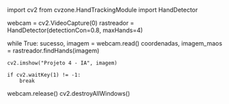 import cv2
from cvzone.HandTrackingModule import HandDetector

webcam = cv2.VideoCapture(0)
rastreador = HandDetector(detectionCon=0.8, maxHands=4)


while True:
    sucesso, imagem = webcam.read()
    coordenadas, imagem_maos = rastreador.findHands(imagem)

    cv2.imshow("Projeto 4 - IA", imagem)

    if cv2.waitKey(1) != -1:
        break

webcam.release()
cv2.destroyAllWindows()
